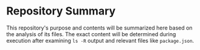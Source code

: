 # Repository Summary

This repository's purpose and contents will be summarized here based on the analysis of its files. The exact content will be determined during execution after examining `ls -R` output and relevant files like `package.json`.

